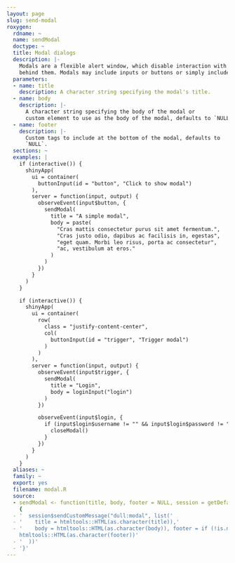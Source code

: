 ```yaml
---
layout: page
slug: send-modal
roxygen:
  rdname: ~
  name: sendModal
  doctype: ~
  title: Modal dialogs
  description: |-
    Modals are a flexible alert window, which disable interaction with the page
    behind them. Modals may include inputs or buttons or simply include text.
  parameters:
  - name: title
    description: A character string specifying the modal's title.
  - name: body
    description: |-
      A character string specifying the body of the modal or
      custom element to use as the body of the modal, defaults to `NULL`.
  - name: footer
    description: |-
      Custom tags to include at the bottom of the modal, defaults to
      `NULL`.
  sections: ~
  examples: |
    if (interactive()) {
      shinyApp(
        ui = container(
          buttonInput(id = "button", "Click to show modal")
        ),
        server = function(input, output) {
          observeEvent(input$button, {
            sendModal(
              title = "A simple modal",
              body = paste(
                "Cras mattis consectetur purus sit amet fermentum.",
                "Cras justo odio, dapibus ac facilisis in, egestas",
                "eget quam. Morbi leo risus, porta ac consectetur",
                "ac, vestibulum at eros."
              )
            )
          })
        }
      )
    }

    if (interactive()) {
      shinyApp(
        ui = container(
          row(
            class = "justify-content-center",
            col(
              buttonInput(id = "trigger", "Trigger modal")
            )
          )
        ),
        server = function(input, output) {
          observeEvent(input$trigger, {
            sendModal(
              title = "Login",
              body = loginInput("login")
            )
          })

          observeEvent(input$login, {
            if (input$login$username != "" && input$login$password != "") {
              closeModal()
            }
          })
        }
      )
    }
  aliases: ~
  family: ~
  export: yes
  filename: modal.R
  source:
  - sendModal <- function(title, body, footer = NULL, session = getDefaultReactiveDomain())
    {
  - '  session$sendCustomMessage("dull:modal", list('
  - '    title = htmltools::HTML(as.character(title)),'
  - '    body = htmltools::HTML(as.character(body)), footer = if (!is.null(footer))
    htmltools::HTML(as.character(footer))'
  - '  ))'
  - '}'
---
```

